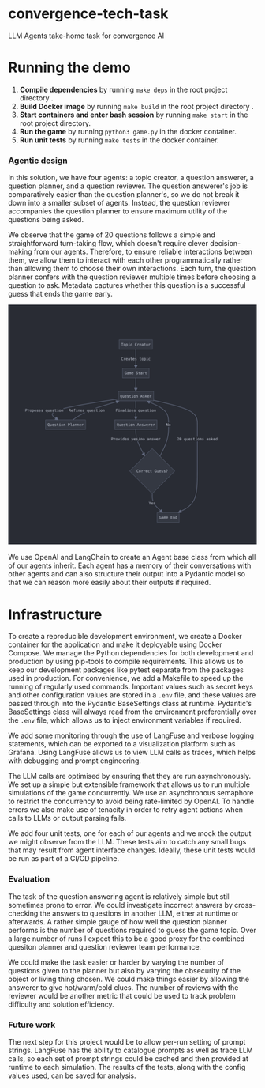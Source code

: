 # convergence-tech-task
LLM Agents take-home task for convergence AI


# Running the demo
1. **Compile dependencies** by running `make deps` in the root project directory .
2. **Build Docker image** by running `make build` in the root project directory .
3. **Start containers and enter bash session**  by running `make start` in the root project directory.
4. **Run the game** by running `python3 game.py` in the docker container.
5. **Run unit tests** by running `make tests` in the docker container.

### Agentic design

In this solution, we have four agents: a topic creator, a question answerer, a question planner, and a question reviewer. The question answerer's job is comparatively easier than the question planner's, so we do not break it down into a smaller subset of agents. Instead, the question reviewer accompanies the question planner to ensure maximum utility of the questions being asked.

We observe that the game of 20 questions follows a simple and straightforward turn-taking flow, which doesn't require clever decision-making from our agents. Therefore, to ensure reliable interactions between them, we allow them to interact with each other programmatically rather than allowing them to choose their own interactions. Each turn, the question planner confers with the question reviewer multiple times before choosing a question to ask. Metadata captures whether this question is a successful guess that ends the game early.

![Agent Architechture Diagram](readme_resources/agent_architechture.png)

We use OpenAI and LangChain to create an Agent base class from which all of our agents inherit. Each agent has a memory of their conversations with other agents and can also structure their output into a Pydantic model so that we can reason more easily about their outputs if required.

# Infrastructure

To create a reproducible development environment, we create a Docker container for the application and make it deployable using Docker Compose. We manage the Python dependencies for both development and production by using pip-tools to compile requirements. This allows us to keep our development packages like pytest separate from the packages used in production. For convenience, we add a Makefile to speed up the running of regularly used commands. Important values such as secret keys and other configuration values are stored in a `.env` file, and these values are passed through into the Pydantic BaseSettings class at runtime. Pydantic's BaseSettings class will always read from the environment preferentially over the `.env` file, which allows us to inject environment variables if required.

We add some monitoring through the use of LangFuse and verbose logging statements, which can be exported to a visualization platform such as Grafana. Using LangFuse allows us to view LLM calls as traces, which helps with debugging and prompt engineering.

The LLM calls are optimised by ensuring that they are run asynchronously. We set up a simple but extensible framework that allows us to run multiple simulations of the game concurrently. We use an asynchronous semaphore to restrict the concurrency to avoid being rate-limited by OpenAI. To handle errors we also make use of tenacity in order to retry agent actions when calls to LLMs or output parsing fails.

We add four unit tests, one for each of our agents and we mock the output we might observe from the LLM. These tests aim to catch any small bugs that may result from agent interface changes. Ideally, these unit tests would be run as part of a CI/CD pipeline.

### Evaluation
The task of the question answering agent is relatively simple but still sometimes prone to error. We could investigate incorrect answers by cross-checking the answers to questions in another LLM, either at runtime or afterwards. A rather simple gauge of how well the question planner performs is the number of questions required to guess the game topic. Over a large number of runs I expect this to be a good proxy for the combined quesiton planner and question reviewer team performance.

We could make the task easier or harder by varying the number of questions given to the planner but also by varying the obsecurity of the object or living thing chosen. We could make things easier by allowing the answerer to give hot/warm/cold clues. The number of reviews with the reviewer would be another metric that could be used to track problem difficulty and solution efficiency.

### Future work
The next step for this project would be to allow per-run setting of prompt strings. LangFuse has the ability to catalogue prompts as well as trace LLM calls, so each set of prompt strings could be cached and then provided at runtime to each simulation. The results of the tests, along with the config values used, can be saved for analysis.